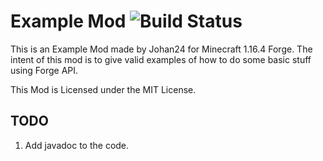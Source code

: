 Example Mod ![Build Status](https://github.com/Johan2403/ExampleMod/workflows/Java%20CI%20with%20Gradle/badge.svg)
===

This is an Example Mod made by Johan24 for Minecraft 1.16.4 Forge.
The intent of this mod is to give valid examples of how to do some basic stuff using Forge API.

This Mod is Licensed under the MIT License.

TODO
---
1. Add javadoc to the code.
